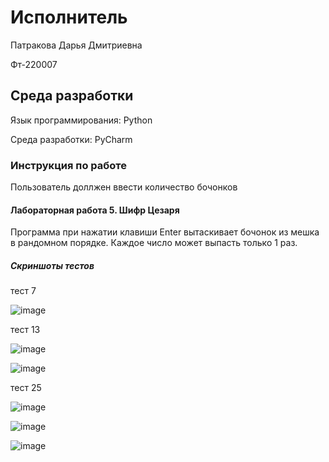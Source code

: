 # Исполнитель
Патракова Дарья Дмитриевна

Фт-220007
## Среда разработки
Язык программирования: Python 

Среда разработки: PyCharm
### Инструкция по работе
Пользователь доллжен ввести количество бочонков
#### Лабораторная работа 5. Шифр Цезаря
Программа при нажатии клавиши Enter вытаскивает бочонок из мешка в рандомном порядке. Каждое число может выпасть только 1 раз.
##### Скриншоты тестов

тест 7

![image](https://github.com/dashenyka/lotoo/assets/146252024/8bec7d65-60cd-4d3f-93c1-61b7edba1a46)

тест 13

![image](https://github.com/dashenyka/lotoo/assets/146252024/636937d1-6426-4f35-841e-2688b469d287)

![image](https://github.com/dashenyka/lotoo/assets/146252024/684109c0-f4aa-4e22-9347-d65e1d9eb3c2)

тест 25

![image](https://github.com/dashenyka/lotoo/assets/146252024/ff8a377c-e737-47ab-8212-1992ee113a9f)

![image](https://github.com/dashenyka/lotoo/assets/146252024/1c8fdb7a-dca6-4fc3-a36e-2b593c7fe18e)

![image](https://github.com/dashenyka/lotoo/assets/146252024/5d0157bb-8abd-4a73-b57e-518ddcea3790)





